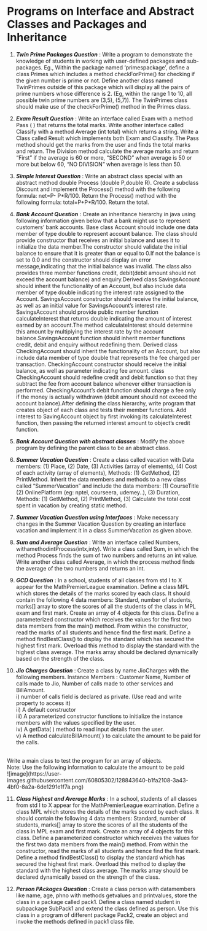 # Programs on Interface and Abstract Classes and Packages and Inheritance

1. ***Twin Prime Packages Question*** : Write a program to demonstrate the knowledge of students in working with user-defined packages and sub-packages. Eg., Within the package named ‘primespackage’, define a class Primes which includes a method checkForPrime() for checking if the given number is prime or not. Define another class named TwinPrimes outside of this package which will display all the pairs of prime numbers whose difference is 2. (Eg, within the range 1 to 10, all possible twin prime numbers are (3,5), (5,7)). The TwinPrimes class should make use of the checkForPrime() method in the Primes class.

2. ***Exam Result Question*** : Write an interface called Exam with a method Pass ( ) that returns the total marks. Write another interface called Classify with a method Average (int total) which returns a string. Write a Class called Result which implements both Exam and Classify. The Pass method should get the marks from the user and finds the total marks and return. The Division method calculate the average marks and return “First” if the average is 60 or more, “SECOND” when average is 50 or more but below 60, “NO DIVISION” when average is less than 50.

3. ***Simple Interest Question*** : Write an abstract class special with an abstract method double Process (double P,double R). Create a subclass Discount and implement the Process() method with the following formula: net=P- P\*R/100. Return the Process() method with the following formula: total=P+P\*R/100. Return the total.

4. ***Bank Account Question*** : Create an inheritance hierarchy in java using following information given below that a bank might use to represent customers’ bank accounts. Base class Account should include one data member of type double to represent account balance. The class should provide constructor that receives an initial balance and uses it to initialize the data member.The constructor should validate the initial balance to ensure that it is greater than or equal to 0.If not the balance is set to 0.0 and the constructor should display an error message,indicating that the initial balance was invalid. The class also provides three member functions credit, debit(debit amount should not exceed the account balance) and enquiry.Derived class SavingsAccount should inherit the functionality of an Account, but also include data member of type double indicating the interest rate assigned to the Account. SavingsAccount constructor should receive the initial balance, as well as an initial value for SavingsAccount’s interest rate. SavingsAccount should provide public member function calculateInterest that returns double indicating the amount of interest earned by an account.The method calculateInterest should determine this amount by multiplying the interest rate by the account balance.SavingsAccount function should inherit member functions credit, debit and enquiry without redefining them. Derived class CheckingAccount should inherit the functionality of an Account, but also include data member of type double that represents the fee charged per transaction. CheckingAccount constructor should receive the initial balance, as well as parameter indicating fee amount. class CheckingAccount should redefine credit and debit function so that they subtract the fee from account balance whenever either transaction is performed. CheckingAccount’s debit function should charge a fee only if the money is actually withdrawn (debit amount should not exceed the account balance).After defining the class hierarchy, write program that creates object of each class and tests their member functions. Add interest to SavingAccount object by first invoking its calculateInterest function, then passing the returned interest amount to object’s credit function. 

5. ***Bank Account Question with abstract classes*** :  Modify the above program by defining the parent class to be an abstract class. 

6. ***Summer Vacation Question*** : Create a class called vacation with Data members: (1) Place, (2) Date, (3) Activities (array of elements), (4) Cost of each activity (array of elements), Methods: (1) GetMethod, (2) PrintMethod. Inherit the data members and methods to a new class called “SummerVacation” and include the data members: (1) CourseTitle
(2) OnlinePlatform (eg: nptel, courseera, udemey..), (3) Duration, Methods: (1) GetMethod, (2) PrintMethod, (3) Calculate the total cost spent in vacation by creating static method.

7. ***Summer Vacation Question using Interfaces*** : Make necessary changes in the Summer Vacation Question by creating an interface vacation and implement it in a class SummerVacation as given above. 

8. ***Sum and Average Question*** : Write an interface called Numbers, withamethodintProcess(intx,inty). Write a class called Sum, in which the method Process finds the sum of two numbers and returns an int value. Write another class called Average, in which the process method finds the average of the two numbers and returns an int. 

9. ***GCD Question*** : In a school, students of all classes from std I to X appear for the MathPremierLeague examination. Define a class MPL which stores the details of the marks scored by each class. It should contain the following 4 data members: Standard, number of students, marks[] array to store the scores of all the students of the class in MPL exam and first mark. Create an array of 4 objects for this class. Define a parameterized constructor which receives the values for the first two data members from the main() method. From within the constructor, read the marks of all students and hence find the first mark. Define a method findBestClass() to display the standard which has secured the highest first mark. Overload this method to display the standard with the highest class average. The marks array should be declared dynamically based on the strength of the class. 

10. ***Jio Charges Question*** : Create a class by name JioCharges with the following members. Instance Members : Customer Name, Number of calls made to Jio, Number of calls made to other services and BillAmount. <br>
i) number of calls field is declared as private. (Use read and write property to access it) <br>
ii) A default constructor <br>
iii) A parameterized constructor functions to initialize the instance members with the values specified by the user. <br>
iv) A getData( ) method to read input details from the user. <br>
v) A method calculateBillAmount( ) to calculate the amount to be paid for the calls. <br>
<br>
Write a main class to test the program for an array of objects. <br>
Note: Use the following information to calculate the amount to be paid <br>
![image](https://user-images.githubusercontent.com/60805302/128843640-b1fa2108-3a43-4bf0-8a2a-6de1291e1f7a.png)

11. ***Class Highest and Average Marks*** : In a school, students of all classes from std I to X appear for the MathPremierLeague examination. Define a class MPL which stores the details of the marks scored by each class. It should contain the following 4 data members: Standard, number of students, marks[] array to store the scores of all the students of the class in MPL exam and first mark. Create an array of 4 objects for this class. Define a parameterized constructor which receives the values for the first two data members from the main() method. From within the constructor, read the marks of all students and hence find the first mark. Define a method findBestClass() to display the standard which has secured the highest first mark. Overload this method to display the standard with the highest class average. The marks array should be declared dynamically based on the strength of the class. 

12. ***Person PAckages Question*** : Create a class person with datamembers like name, age, phno with methods getvalues and printvalues, store the class in a package called pack1. Define a class named student in subpackage SubPack1 and extend the class defined as person. Use this class in a program of different package Pack2, create an object and invoke the methods defined in pack1 class file. 
 


